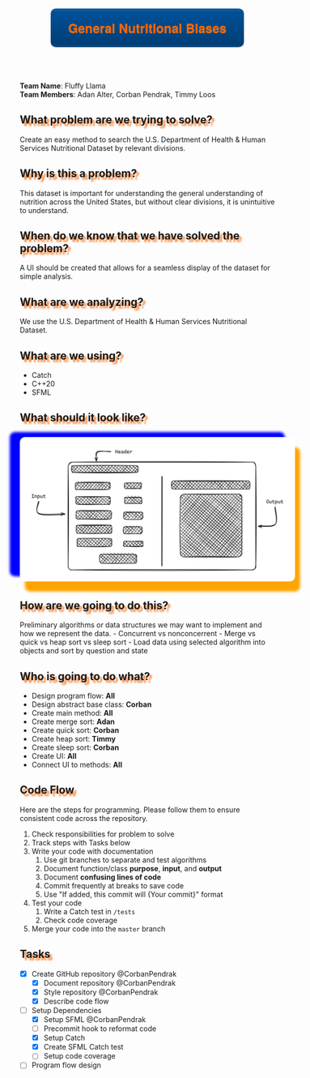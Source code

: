 <div class="ribbon" style="
     width: 382px;position: absolute;left: 50%;top: 20px;margin-left: -191px;text-align: center;font-size: 15px !important;background: #00529B;background: linear-gradient(to bottom, #00529B, #003D73);box-shadow: rgba(0,0,0,0.3) 0 1px 1px;font-family: 'Helvetica Neue',Helvetica, sans-serif;border-radius:10px">
    <div class="ribbon-stitches-top" style="
     margin-top:2px;border-top: 1px dashed rgba(0, 0, 0, 0.2);box-shadow: 0px 0px 2px rgba(255, 255, 255, 0.5);"></div>
    <div class="ribbon-content">
        <h1 style="padding: 0;margin: 0;margin-top: 10px;
     font-size: 25px !important;color: #FB6502;text-shadow: #C7742C 0 1px 0;margin: 0px;padding: 17px 10px;">
            <b>
                General Nutritional Biases
            </b>
        </h1>
    </div>
    <div class="ribbon-stitches-bottom" style="margin-bottom:2px;border-top: 1px dashed rgba(0, 0, 0, 0.2);box-shadow: 0px 0px 2px rgba(255, 255, 255, 0.3);"></div>
</div>
<div style="height:100px;"></div>


**Team Name**: Fluffy Llama\
**Team Members**: Adan Alter, Corban Pendrak, Timmy Loos

<h2 style="text-shadow: 5px 5px 3px rgba(251, 101, 2, 0.8);">What problem are we trying to solve?</h2>
Create an easy method to search the U.S. Department of Health & Human Services Nutritional Dataset by relevant divisions.

<h2 style="text-shadow: 5px 5px 3px rgba(251, 101, 2, 0.8);">Why is this a problem?</h2>
This dataset is important for understanding the general understanding of nutrition across the United States, but without clear divisions, it is unintuitive to understand.

<h2 style="text-shadow: 5px 5px 3px rgba(251, 101, 2, 0.8);">When do we know that we have solved the problem?</h2>
A UI should be created that allows for a seamless display of the dataset for simple analysis.

<h2 style="text-shadow: 5px 5px 3px rgba(251, 101, 2, 0.8);">What are we analyzing?</h2>
We use the U.S. Department of Health & Human Services Nutritional Dataset.


<h2 style="text-shadow: 5px 5px 3px rgba(251, 101, 2, 0.8);">What are we using?</h2>

- Catch
- C++20
- SFML

<h2 style="text-shadow: 5px 5px 3px rgba(251, 101, 2, 0.8);height:1em;">What should it look like?<h2>

<img style="border-radius:10px; box-shadow:10px 20px 5px orange, -20px -10px 5px blue; padding:20px; background-color:white; " src="./Docs/COP3530-Project3-Wireframe.png"/>


<h2 style="text-shadow: 5px 5px 3px rgba(251, 101, 2, 0.8);">How are we going to do this?</h2>
Preliminary algorithms or data structures we may want to implement and how we represent the data.
- Concurrent vs nonconcerrent
- Merge vs quick vs heap sort vs sleep sort
- Load data using selected algorithm into objects and sort by question and state

<h2 style="text-shadow: 5px 5px 3px rgba(251, 101, 2, 0.8);">Who is going to do what?</h2>

- Design program flow: **All**
- Design abstract base class: **Corban**
- Create main method: **All**
- Create merge sort: **Adan**
- Create quick sort: **Corban**
- Create heap sort: **Timmy**
- Create sleep sort: **Corban**
- Create UI: **All**
- Connect UI to methods: **All**

<h2 style="text-shadow: 5px 5px 3px rgba(251, 101, 2, 0.8);">Code Flow</h2>

Here are the steps for programming. Please follow them to ensure consistent code across the repository.
1. Check responsibilities for problem to solve
2. Track steps with Tasks below
3. Write your code with documentation
   1. Use git branches to separate and test algorithms
   2. Document function/class **purpose**, **input**, and **output**
   3. Document **confusing lines of code**
   4. Commit frequently at breaks to save code
   5. Use "If added, this commit will {Your commit}" format
4. Test your code
   1. Write a Catch test in `/tests`
   2. Check code coverage
5. Merge your code into the `master` branch

<h2 style="text-shadow: 5px 5px 3px rgba(251, 101, 2, 0.8);">Tasks</h2>

- [x] Create GitHub repository @CorbanPendrak
  - [x] Document repository @CorbanPendrak
  - [x] Style repository @CorbanPendrak
  - [x] Describe code flow
- [ ] Setup Dependencies
  - [x] Setup SFML @CorbanPendrak
  - [ ] Precommit hook to reformat code
  - [x] Setup Catch
  - [x] Create SFML Catch test
  - [ ] Setup code coverage
- [ ] Program flow design

